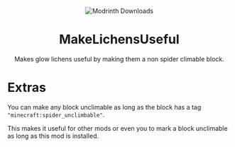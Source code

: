 <center>

![Modrinth Downloads](https://img.shields.io/badge/dynamic/json?url=https%3A%2F%2Fapi.modrinth.com%2Fv2%2Fproject%2Fmakelichensuseful&query=downloads&suffix=%20&style=for-the-badge&logo=modrinth&logoColor=10DD10&logoSize=auto&label=Modrinth%20Downloads&labelColor=101010&color=242424)

# MakeLichensUseful

Makes glow lichens useful by making them a non spider climable block.

</center>

# Extras

You can make any block unclimable as long as the block has a tag `"minecraft:spider_unclimbable"`.

This makes it useful for other mods or even you to mark a block unclimable as long as this mod is installed.
